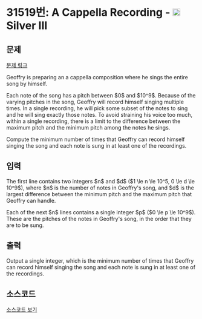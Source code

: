 # 31519번: A Cappella Recording - <img src="https://static.solved.ac/tier_small/8.svg" style="height:20px" /> Silver III

<!-- performance -->

<!-- 문제 제출 후 깃허브에 푸시를 했을 때 제출한 코드의 성능이 입력될 공간입니다.-->

<!-- end -->

## 문제

[문제 링크](https://boj.kr/31519)


<p>Geoffry is preparing an a cappella composition where he sings the entire song by himself.</p>

<p>Each note of the song has a pitch between $0$ and $10^9$. Because of the varying pitches in the song, Geoffry will record himself singing multiple times. In a single recording, he will pick some subset of the notes to sing and he will sing exactly those notes. To avoid straining his voice too much, within a single recording, there is a limit to the difference between the maximum pitch and the minimum pitch among the notes he sings.</p>

<p>Compute the minimum number of times that Geoffry can record himself singing the song and each note is sung in at least one of the recordings.</p>



## 입력


<p>The first line contains two integers $n$ and $d$ ($1 \le n \le 10^5, 0 \le d \le 10^9$), where $n$ is the number of notes in Geoffry's song, and $d$ is the largest difference between the minimum pitch and the maximum pitch that Geoffry can handle.</p>

<p>Each of the next $n$ lines contains a single integer $p$ ($0 \le p \le 10^9$). These are the pitches of the notes in Geoffry's song, in the order that they are to be sung.</p>



## 출력


<p>Output a single integer, which is the minimum number of times that Geoffry can record himself singing the song and each note is sung in at least one of the recordings.</p>



## 소스코드

[소스코드 보기](Main.java)